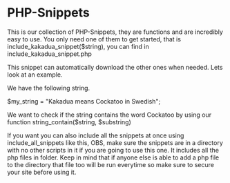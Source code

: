 PHP-Snippets
============

This is our collection of PHP-Snippets, they are functions and are incredibly easy to use.
You only need one of them to get started, that is include_kakadua_snippet($string), you can find in include_kakadua_snippet.php

This snippet can automatically download the other ones when needed. Lets look at an example.

We have the following string.

$my_string = "Kakadua means Cockatoo in Swedish";

We want to check if the string contains the word Cockatoo by using our function string_contain($string, $substring)



<?php
	include('include_kakadua_snippet.php'); 
	include_kakadua_snippet('string_contain'); //If you pass in true it will download fresh copies of the snippet from github before including it
	
	/*
		Thats it, now the script will check if we already have the snippet downloaded, if not it will download it for us. 
		Just make sure that the script has permission to create directories/files and modify them.
	*/

	$my_string = "Kakadua means Cockatoo in Swedish";
	
	if(string_contain($my_string, 'Cockatoo')){
		echo "The string contains the word Cockatoo";
	} else{
		echo "The string does not contain the word Cockatoo";
	}

?>



If you want you can also include all the snippets at once using include_all_snippets like this, 
OBS, make sure the snippets are in a directory with no other scripts in it if you are going to use
this one. It includes all the php files in folder. Keep in mind that if anyone else is able to add 
a php file to the directory that file too will be run everytime so make sure to secure your site before using it.



<?php
	include('include_all_snippets.php'); 
	include_all_snippets(); //If you pass in true it will download fresh copies of all the snippets from github before including them
	
	/*
		Thats it, we now have all kakadua snippets included
	*/

	$my_string = "Kakadua means Cockatoo in Swedish";
	
	if(string_contain($my_string, 'Cockatoo')){
		echo "The string contains the word Cockatoo";
	} else{
		echo "The string does not contain the word Cockatoo";
	}

?>